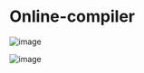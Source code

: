 # Online-compiler
![image](https://github.com/Mouados-byte/Online-compiler/assets/74561965/42acf5b5-5183-4e49-a7a7-b57f47b2f4c6)

![image](https://github.com/Mouados-byte/Online-compiler/assets/74561965/3afc2f9a-85bd-4810-80a1-d46cb38f25a3)
